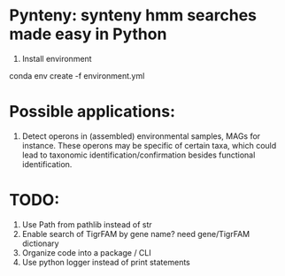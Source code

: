 # Pynteny: synteny hmm searches made easy in Python

1. Install environment

conda env create -f environment.yml

# Possible applications:

1. Detect operons in (assembled) environmental samples, MAGs for instance. These operons may be specific of certain taxa, which could lead to taxonomic identification/confirmation besides functional identification.


# TODO: 
1. Use Path from pathlib instead of str
2. Enable search of TigrFAM by gene name? need gene/TigrFAM dictionary
3. Organize code into a package / CLI
4. Use python logger instead of print statements
